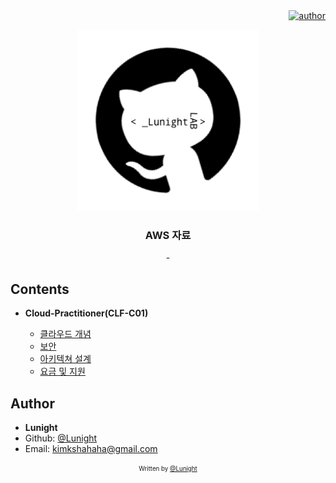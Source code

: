 <div align=right>
    <a href="https://github.com/LunightLab">
        <img alt="author" src= "https://img.shields.io/badge/author-lunight-blue?style=glat-square" target="_blank"></a>
    </a>
</div>

<!-- PROJECT LOGO -->

<p align="center">
  <a href="https://github.com/project/link">
    <img src="images/readme-title.png" alt="title" width="290" height="290">
  </a>

  <h3 align="center">AWS 자료</h3>

  <p align="center">
    -
  </p>
</p>

Contents
--------

-	**Cloud-Practitioner(CLF-C01)**

	-	[클라우드 개념]()  
	-	[보안]()  
	-	[아키텍쳐 설계]()  
	-	[요금 및 지원]()  

Author
------

-	**Lunight**
-	Github: [@Lunight](https://github.com/LunightLab)
-	Email: [kimkshahaha@gmail.com](kimkshahaha@gmail.com)

<div align="center">
<sub><sup>Written by <a href="https://github.com/LunightLab">@Lunight</a></sup></sub><small></small>

</div>
